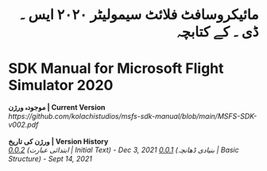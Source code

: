 <div align="right"><h1>مائیکروسافٹ فلائٹ سیمولیٹر ٢٠٢٠ ایس ۔ ڈی ۔ کے کتابچہ</h1></div> 
<h1>SDK Manual for Microsoft Flight Simulator 2020</h1>
<strong>موجودہ ورژن | Current Version</strong>
<br />
<i>https://github.com/kolachistudios/msfs-sdk-manual/blob/main/MSFS-SDK-v002.pdf</i>
<br /><br />
<strong>ورژن کی تاریخ | Version History</strong>
<br />
<i><a href="https://github.com/kolachistudios/msfs-sdk-manual/blob/main/MSFS-SDK-v002.pdf">0.0.2</a> (ابتدائی عبارت | Initial Text) - Dec 3, 2021</i>
<i><a href="https://github.com/kolachistudios/msfs-sdk-manual/blob/main/MSFS-SDK-v011.pdf">0.0.1</a> (بنیادی ڈھانچہ | Basic Structure) - Sept 14, 2021</i>
